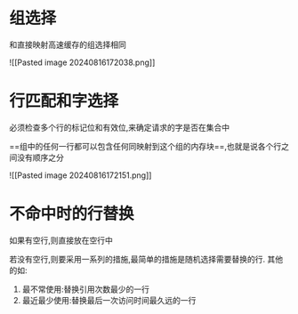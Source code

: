 
# 组选择

和直接映射高速缓存的组选择相同

![[Pasted image 20240816172038.png]]

# 行匹配和字选择

必须检查多个行的标记位和有效位,来确定请求的字是否在集合中

==组中的任何一行都可以包含任何同映射到这个组的内存块==,也就是说各个行之间没有顺序之分

![[Pasted image 20240816172151.png]]

# 不命中时的行替换

如果有空行,则直接放在空行中

若没有空行,则要采用一系列的措施,最简单的措施是随机选择需要替换的行.
其他的如:

1. 最不常使用:替换引用次数最少的一行
2. 最近最少使用:替换最后一次访问时间最久远的一行
